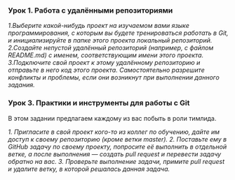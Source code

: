 ### Урок 1. Работа с удалёнными репозиториями
*1.Выберите какой-нибудь проект на изучаемом вами языке программирования, с которым вы будете тренироваться работать в Git, и инициализируйте в папке этого проекта локальный репозиторий.*
*2.Создайте непустой удалённый репозиторий (например, с файлом README.md) с именем, соответствующим имени этого проекта.*
*3.Подключите свой проект к этому удалённому репозиторию и отправьте в него код этого проекта. Самостоятельно разрешите конфликты и проблемы, если они возникнут при выполнении данного задания.*

### Урок 3. Практики и инструменты для работы с Git
В этом задании предлагаем каждому из вас побыть в роли тимлида.

*1. Пригласите в свой проект кого-то из коллег по обучению, дайте им доступ к своему репозиторию (кроме ветки master).*
*2. Поставьте ему в GitHub задачу по своему проекту, попросите её выполнить в отдельной ветке, а после выполнения — создать pull request и перевести задачу обратно на вас.*
*3. Проверьте выполнение задачи, примите pull request и удалите ветку, в которой решалась данная задача.*